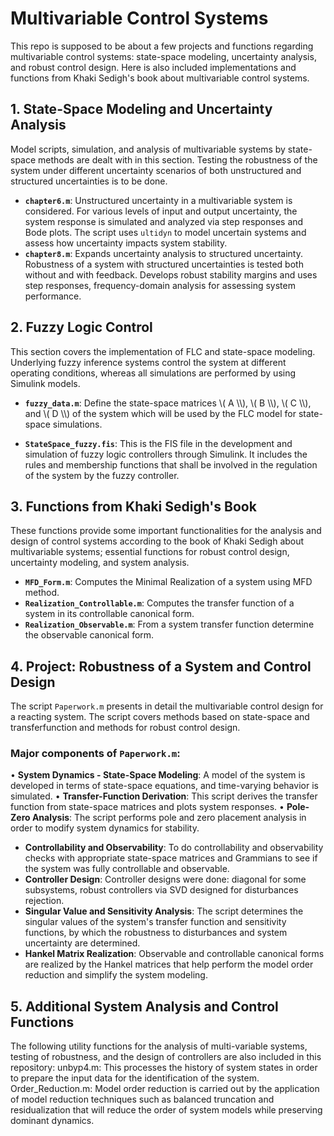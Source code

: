 # Multivariable Control Systems
This repo is supposed to be about a few projects and functions regarding multivariable control systems: state-space modeling, uncertainty analysis, and robust control design. Here is also included implementations and functions from Khaki Sedigh's book about multivariable control systems.

## 1. State-Space Modeling and Uncertainty Analysis
Model scripts, simulation, and analysis of multivariable systems by state-space methods are dealt with in this section. Testing the robustness of the system under different uncertainty scenarios of both unstructured and structured uncertainties is to be done.

- **`chapter6.m`**: Unstructured uncertainty in a multivariable system is considered. For various levels of input and output uncertainty, the system response is simulated and analyzed via step responses and Bode plots. The script uses `ultidyn` to model uncertain systems and assess how uncertainty impacts system stability.
- **`chapter8.m`**: Expands uncertainty analysis to structured uncertainty. Robustness of a system with structured uncertainties is tested both without and with feedback. Develops robust stability margins and uses step responses, frequency-domain analysis for assessing system performance.

## 2. Fuzzy Logic Control
This section covers the implementation of FLC and state-space modeling. Underlying fuzzy inference systems control the system at different operating conditions, whereas all simulations are performed by using Simulink models.

- **`fuzzy_data.m`**: Define the state-space matrices \\\( A \\\\), \\\( B \\\\), \\\( C \\\\), and \\\( D \\\\) of the system which will be used by the FLC model for state-space simulations.

- **`StateSpace_fuzzy.fis`**: This is the FIS file in the development and simulation of fuzzy logic controllers through Simulink. It includes the rules and membership functions that shall be involved in the regulation of the system by the fuzzy controller.

## 3. Functions from Khaki Sedigh's Book
These functions provide some important functionalities for the analysis and design of control systems according to the book of Khaki Sedigh about multivariable systems; essential functions for robust control design, uncertainty modeling, and system analysis.

- **`MFD_Form.m`**: Computes the Minimal Realization of a system using MFD method.
- **`Realization_Controllable.m`**: Com­putes the transfer function of a system in its controllable canonical form.
- **`Realization_Observable.m`**: From a system transfer function determine the observable canonical form.

## 4. Project: Robustness of a System and Control Design
The script `Paperwork.m` presents in detail the multivariable control design for a reacting system. The script covers methods based on state-space and transferfunction and methods for robust control design.

### Major components of `Paperwork.m`:
• **System Dynamics - State-Space Modeling**: A model of the system is developed in terms of state-space equations, and time-varying behavior is simulated.
 • **Transfer-Function Derivation**: This script derives the transfer function from state-space matrices and plots system responses.
 • **Pole-Zero Analysis**: The script performs pole and zero placement analysis in order to modify system dynamics for stability.
- **Controllability and Observability**: To do controllability and observability checks with appropriate state-space matrices and Grammians to see if the system was fully controllable and observable.
- **Controller Design**: Controller designs were done: diagonal for some subsystems, robust controllers via SVD designed for disturbances rejection.
- **Singular Value and Sensitivity Analysis**: The script determines the singular values of the system's transfer function and sensitivity functions, by which the robustness to disturbances and system uncertainty are determined.
- **Hankel Matrix Realization**: Observable and controllable canonical forms are realized by the Hankel matrices that help perform the model order reduction and simplify the system modeling.

## 5. Additional System Analysis and Control Functions
The following utility functions for the analysis of multi-variable systems, testing of robustness, and the design of controllers are also included in this repository: unbyp4.m: This processes the history of system states in order to prepare the input data for the identification of the system. Order_Reduction.m: Model order reduction is carried out by the application of model reduction techniques such as balanced truncation and residualization that will reduce the order of system models while preserving dominant dynamics.
